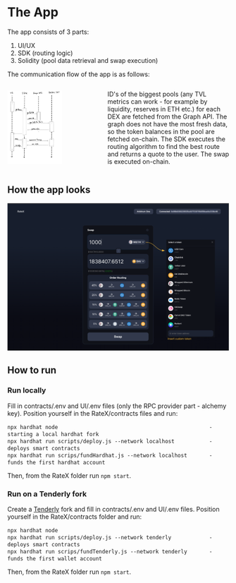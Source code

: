 # The App
The app consists of 3 parts:
1. UI/UX
2. SDK (routing logic)
3. Solidity (pool data retrieval and swap execution)

The communication flow of the app is as follows:
<div style="display: flex; align-items: center; justify-content: space-between;">
  <!-- Left column for the image -->
  <div style="flex: 1.5;">
    <img src="images/flow_graph.jpeg"
         alt="Sql to Mongo parser"
         style="max-width: 60%;" />
  </div>
  
  <!-- Right column for the text -->
  <div style="flex: 2; padding-left: 20px; word-wrap: break-word;">
    <p>
      ID's of the biggest pools (any TVL metrics can work - for example by liquidity, reserves in ETH etc.) for each DEX are fetched from the Graph API.
      The graph does not have the most fresh data, so the token balances in the
      pool are fetched on-chain. The SDK executes the routing algorithm to find the best 
      route and returns a quote to the user. The swap is executed on-chain.
    </p>
  </div>
</div>

## How the app looks
<div style="flex: 1;">
    <img src="images/ui.png"
         alt="Sql to Mongo parser"
         style="max-width: 100%;" />
  </div>

## How to run

### Run locally
Fill in contracts/.env and UI/.env files (only the RPC provider part - alchemy key).
Position yourself in the RateX/contracts files and run:
```
npx hardhat node                                                - starting a local hardhat fork
npx hardhat run scripts/deploy.js --network localhost           - deploys smart contracts
npx hardhat run scrips/fundHardhat.js --network localhost       - funds the first hardhat account
```
Then, from the RateX folder run `npm start`.

### Run on a Tenderly fork
Create a [Tenderly](https://tenderly.co/) fork and fill in contracts/.env and UI/.env files.
Position yourself in the RateX/contracts folder and run:
```
npx hardhat node
npx hardhat run scripts/deploy.js --network tenderly            - deploys smart contracts
npx hardhat run scrips/fundTenderly.js --network tenderly       - funds the first wallet account
```
Then, from the RateX folder run `npm start`.

